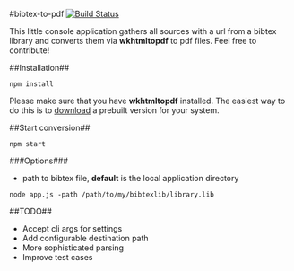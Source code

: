 #bibtex-to-pdf [![Build Status](https://travis-ci.org/Duske/bibtex-to-pdf.svg?branch=master)](https://travis-ci.org/Duske/bibtex-to-pdf)

This little console application gathers all sources with a url from a bibtex library and converts them via **wkhtmltopdf** to pdf files.
Feel free to contribute!

##Installation##
```
npm install
```

Please make sure that you have **wkhtmltopdf** installed. The easiest way to do this is to
[download](http://wkhtmltopdf.org/downloads.html#stable) a prebuilt version for your system.

##Start conversion##
```
npm start
```

###Options###
* path to bibtex file, **default** is the local application directory

```
node app.js -path /path/to/my/bibtexlib/library.lib
```

##TODO##
* Accept cli args for settings
* Add configurable destination path
* More sophisticated parsing
* Improve test cases
